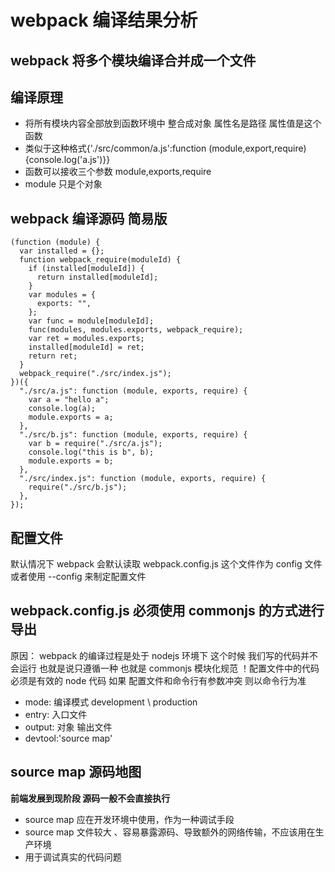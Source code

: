 # webpack 编译结果分析

## webpack 将多个模块编译合并成一个文件

## 编译原理

- 将所有模块内容全部放到函数环境中 整合成对象 属性名是路径 属性值是这个函数
- 类似于这种格式{'./src/common/a.js':function (module,export,require){console.log('a.js')}}
- 函数可以接收三个参数 module,exports,require
- module 只是个对象

## webpack 编译源码 简易版

```
(function (module) {
  var installed = {};
  function webpack_require(moduleId) {
    if (installed[moduleId]) {
      return installed[moduleId];
    }
    var modules = {
      exports: "",
    };
    var func = module[moduleId];
    func(modules, modules.exports, webpack_require);
    var ret = modules.exports;
    installed[moduleId] = ret;
    return ret;
  }
  webpack_require("./src/index.js");
})({
  "./src/a.js": function (module, exports, require) {
    var a = "hello a";
    console.log(a);
    module.exports = a;
  },
  "./src/b.js": function (module, exports, require) {
    var b = require("./src/a.js");
    console.log("this is b", b);
    module.exports = b;
  },
  "./src/index.js": function (module, exports, require) {
    require("./src/b.js");
  },
});

```

## 配置文件

默认情况下 webpack 会默认读取 webpack.config.js 这个文件作为 config 文件 或者使用 --config 来制定配置文件

## webpack.config.js 必须使用 commonjs 的方式进行导出

原因： webpack 的编译过程是处于 nodejs 环境下 这个时候 我们写的代码并不会运行 也就是说只遵循一种 也就是 commonjs 模块化规范
！配置文件中的代码必须是有效的 node 代码
如果 配置文件和命令行有参数冲突 则以命令行为准

- mode: 编译模式 development \ production
- entry: 入口文件
- output: 对象 输出文件
- devtool:'source map'


## source map 源码地图
**前端发展到现阶段 源码一般不会直接执行**
- source map 应在开发环境中使用，作为一种调试手段
- source map 文件较大 、容易暴露源码、导致额外的网络传输，不应该用在生产环境
- 用于调试真实的代码问题

